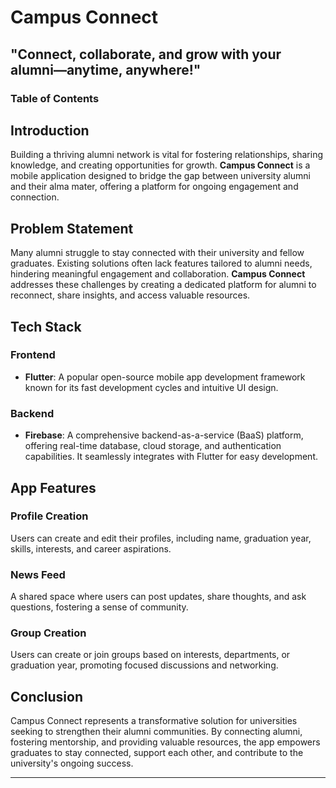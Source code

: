 # Campus Connect

## "Connect, collaborate, and grow with your alumni—anytime, anywhere!"

### Table of Contents

## Introduction

Building a thriving alumni network is vital for fostering relationships, sharing knowledge, and creating opportunities for growth. **Campus Connect** is a mobile application designed to bridge the gap between university alumni and their alma mater, offering a platform for ongoing engagement and connection.

## Problem Statement

Many alumni struggle to stay connected with their university and fellow graduates. Existing solutions often lack features tailored to alumni needs, hindering meaningful engagement and collaboration. **Campus Connect** addresses these challenges by creating a dedicated platform for alumni to reconnect, share insights, and access valuable resources.

## Tech Stack

### Frontend

- **Flutter**: A popular open-source mobile app development framework known for its fast development cycles and intuitive UI design.

### Backend

- **Firebase**: A comprehensive backend-as-a-service (BaaS) platform, offering real-time database, cloud storage, and authentication capabilities. It seamlessly integrates with Flutter for easy development.

## App Features

### Profile Creation

Users can create and edit their profiles, including name, graduation year, skills, interests, and career aspirations.

### News Feed

A shared space where users can post updates, share thoughts, and ask questions, fostering a sense of community.

### Group Creation

Users can create or join groups based on interests, departments, or graduation year, promoting focused discussions and networking.

## Conclusion

Campus Connect represents a transformative solution for universities seeking to strengthen their alumni communities. By connecting alumni, fostering mentorship, and providing valuable resources, the app empowers graduates to stay connected, support each other, and contribute to the university's ongoing success.

---
